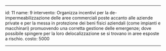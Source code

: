 ---

id: 11
name: 9
intervento: Organizza incentivi per la de-impermeabilizzazione delle aree commerciali poste accanto alle aziende private e per la messa in protezione dei beni fisici aziendali (come impianti e macchinari) promuovendo una corretta gestione delle emergenze; dove possibile spingere per la loro delocalizzazione se si trovano in aree esposte a rischio.
costo: 5000

---